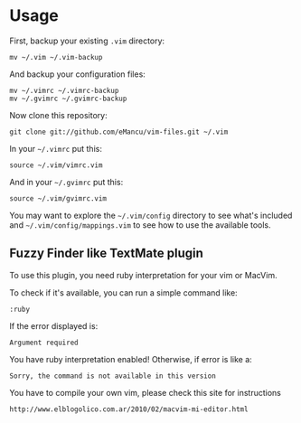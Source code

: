 Usage
=====

First, backup your existing `.vim` directory:

    mv ~/.vim ~/.vim-backup

And backup your configuration files:

    mv ~/.vimrc ~/.vimrc-backup
    mv ~/.gvimrc ~/.gvimrc-backup

Now clone this repository:

    git clone git://github.com/eMancu/vim-files.git ~/.vim

In your `~/.vimrc` put this:

    source ~/.vim/vimrc.vim

And in your `~/.gvimrc` put this:

    source ~/.vim/gvimrc.vim

You may want to explore the `~/.vim/config` directory to see what's
included and `~/.vim/config/mappings.vim` to see how to use the
available tools.

Fuzzy Finder like TextMate plugin
---------------------------------

To use this plugin, you need ruby interpretation for your vim or MacVim.

To check if it's available, you can run a simple command like:

    :ruby

If the error displayed is:

    Argument required

You have ruby interpretation enabled! Otherwise, if error is like a:

    Sorry, the command is not available in this version

You have to compile your own vim, please check this site for instructions

    http://www.elblogolico.com.ar/2010/02/macvim-mi-editor.html

